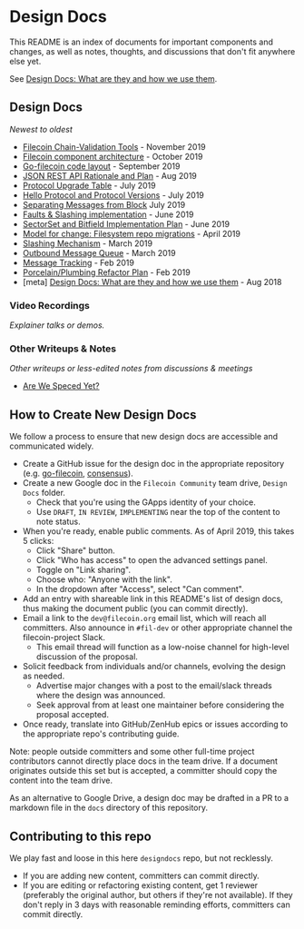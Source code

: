 # Design Docs
This README is an index of documents for important components and changes, as well as notes, thoughts, and discussions that don't fit anywhere else yet.

See [Design Docs: What are they and how we use them](designdocs.md).

## Design Docs
_Newest to oldest_

* [Filecoin Chain-Validation Tools](https://docs.google.com/document/d/1o0ODvpKdWsYMK_KmK-j-uPxYei6CZAZ4n_3ilQJPn4A/edit?usp=sharing) - November 2019
* [Filecoin component architecture](https://docs.google.com/document/d/1ukPD8j6plLEbbzUjxfo7eCauIrOeC_tqxqYK_ls9xbc/edit#) - October 2019
* [Go-filecoin code layout](https://docs.google.com/document/d/15P3laXxXSUR_FKcqkhzyrvcJNOQFV_JBJ4go4zPo714/edit#) - September 2019
* [JSON REST API Rationale and Plan](https://docs.google.com/document/d/1ANnTHOU-8612ayvvS7Ru4B1L4voojLE0R0TQ8zF1x5s/edit#) - Aug 2019
* [Protocol Upgrade Table](https://docs.google.com/document/d/17VsfFQk1mZKJj9gkXgSzIPWZAcVeL7VyNjP-is576e4/edit#) - July 2019
* [Hello Protocol and Protocol Versions](https://docs.google.com/document/d/1w8ki-7EGaqk41Vbjn4tHLeEVQIjhIzHOCcPXiT8mLRM/edit#) - July 2019
* [Separating Messages from Block](https://docs.google.com/document/d/1xOHUeM-svZoE3qQtOPCx1U96EQ6CuKsfB2GJYOHOk18/edit?usp=sharing) July 2019
* [Faults & Slashing implementation](https://docs.google.com/document/d/1U3b9GVNVOLoS_-q9kXU3a9dqHGvcrHprwDFzNYgLI0M/edit#) - June 2019
* [SectorSet and Bitfield Implementation Plan](https://docs.google.com/document/d/1aE5a-QZojprMkig6IyYkwV1SrMDDLOnNBqNdnwpu9tk/edit?usp=sharing) - June 2019
* [Model for change: Filesystem repo migrations](https://docs.google.com/document/d/1THzh1mrNCKYbdk1zP72xV8pfr1yQBe2n3ptrSAYyVI8/edit?usp=sharing) - April 2019
* [Slashing Mechanism](https://docs.google.com/document/d/1bGjNI4wItBWgH5SOxpLNFF3ij85CRKG_uRVSbI7yLS4/edit#heading=h.2xtbr35i3dx3) - March 2019
* [Outbound Message Queue](https://docs.google.com/document/d/1Ns5_ushX9exsKr0xbc2Kt0ZHzAA0WnVvl42hyGRR5l0/edit) - March 2019
* [Message Tracking](https://docs.google.com/document/u/2/d/1Ofoid90l9JwyW8zUy00kaHdvpLoV4gr2mcN3s4irkPY/edit?usp=drive_web&ouid=117191042581679083795) - Feb 2019
* [Porcelain/Plumbing Refactor Plan](https://docs.google.com/document/u/2/d/1L5hbcDGhfH3AlMti4RQ3Zke6nc4-eGOmk9lD0nNoiEs/edit?usp=drive_web&ouid=117191042581679083795) - Feb 2019
* [meta] [Design Docs: What are they and how we use them](https://github.com/filecoin-project/designdocs/blob/master/designdocs.md) - Aug 2018

### Video Recordings
_Explainer talks or demos._

### Other Writeups & Notes
_Other writeups or less-edited notes from discussions & meetings_
* [Are We Speced Yet?](https://docs.google.com/spreadsheets/d/1zh7Ys6Tr0y4nLsR9d9e28Q0pYNBvclmcgHU3yuwMhSI/edit?usp=sharing)

## How to Create New Design Docs
We follow a process to ensure that new design docs are accessible and communicated widely.
* Create a GitHub issue for the design doc in the appropriate repository (e.g. [go-filecoin](https://github.com/filecoin-project/go-filecoin), [consensus](https://github.com/filecoin-project/consensus)).
* Create a new Google doc in the `Filecoin Community` team drive, `Design Docs` folder.
  * Check that you're using the GApps identity of your choice.
  * Use `DRAFT`, `IN REVIEW`, `IMPLEMENTING` near the top of the content to note status.
* When you're ready, enable public comments. As of April 2019, this takes 5 clicks:
  * Click "Share" button.
  * Click "Who has access" to open the advanced settings panel.
  * Toggle on "Link sharing".
  * Choose who: "Anyone with the link".
  * In the dropdown after "Access", select "Can comment".
* Add an entry with shareable link in this README's list of design docs, thus making the document public (you can commit directly).
* Email a link to the `dev@filecoin.org` email list, which will reach all committers. 
Also announce in `#fil-dev` or other appropriate channel the filecoin-project Slack.
  * This email thread will function as a low-noise channel for high-level discussion of the proposal.
* Solicit feedback from individuals and/or channels, evolving the design as needed.
  * Advertise major changes with a post to the email/slack threads where the design was announced.
  * Seek approval from at least one maintainer before considering the proposal accepted.
* Once ready, translate into GitHub/ZenHub epics or issues according to the appropriate repo's contributing guide.

Note: people outside committers and some other full-time project contributors cannot directly place docs in the team drive.
If a document originates outside this set but is accepted, a committer should copy the content into the team drive.

As an alternative to Google Drive, a design doc may be drafted in a PR to a markdown file in the `docs` directory of this repository.


## Contributing to this repo
We play fast and loose in this here `designdocs` repo, but not recklessly.
- If you are adding new content, committers can commit directly.
- If you are editing or refactoring existing content, get 1 reviewer (preferably the original author, but others if they're not available). 
If they don't reply in 3 days with reasonable reminding efforts, committers can commit directly.
